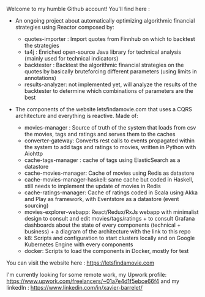 Welcome to my humble Github account! You'll find here :

- An ongoing project about automatically optimizing algorithmic financial strategies using Reactor composed by:
  - quotes-importer : Import quotes from Finnhub on which to backtest the strategies
  - ta4j : Enriched open-source Java library for technical analysis (mainly used for technical indicators)
  - backtester : Backtest the algorithmic financial strategies on the quotes by basically bruteforcing different parameters (using limits in annotations)
  - results-analyzer: not implemented yet, will analyze the results of the backtester to determine which combinations of parameters are the best
  
- The components of the website letsfindamovie.com that uses a CQRS architecture and everything is reactive. Made of:
  - movies-manager : Source of truth of the system that loads from csv the movies, tags and ratings and serves them to the caches
  - converter-gateway: Converts rest calls to events propagated within the system to add tags and ratings to movies, written in Python with Aiohttp
  - cache-tags-manager : cache of tags using ElasticSearch as a datastore
  - cache-movies-manager: Cache of movies using Redis as datastore
  - cache-movies-manager-haskell: same cache but coded in Haskell, still needs to implement the update of movies in Redis
  - cache-ratings-manager: Cache of ratings coded in Scala using Akka and Play as framework, with Eventstore as a datastore (event sourcing)
  - movies-explorer-webapp: React/Redux/RxJs webapp with minimalist design to consult and edit movies/tags/ratings + to consult Grafana dashboards about the state of every components (technical + business) + a diagram of the architecture with the link to this repo
  - k8: Scripts and configuration to start clusters locally and on Google Kubernetes Engine with every components
  - docker: Scripts to load the components in Docker, mostly for test
  
You can visit the website here : https://letsfindamovie.com
  
  
I'm currently looking for some remote work, my Upwork profile: https://www.upwork.com/freelancers/~01a7e4d1f5ebce66f4 and my linkedIn :  https://www.linkedin.com/in/xavier-barrelet/
